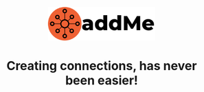 <div align="center">
<img src="img/Frame.png" width="250">
<h1>Creating connections, has never been easier!</h1>

